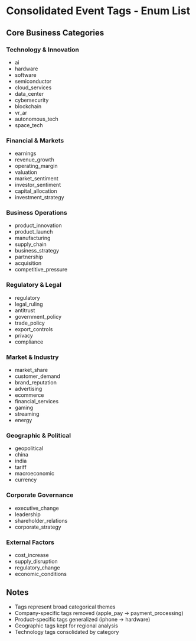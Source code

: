 # Consolidated Event Tags - Enum List

## Core Business Categories

### Technology & Innovation
- ai
- hardware
- software
- semiconductor
- cloud_services
- data_center
- cybersecurity
- blockchain
- vr_ar
- autonomous_tech
- space_tech

### Financial & Markets
- earnings
- revenue_growth
- operating_margin
- valuation
- market_sentiment
- investor_sentiment
- capital_allocation
- investment_strategy

### Business Operations
- product_innovation
- product_launch
- manufacturing
- supply_chain
- business_strategy
- partnership
- acquisition
- competitive_pressure

### Regulatory & Legal
- regulatory
- legal_ruling
- antitrust
- government_policy
- trade_policy
- export_controls
- privacy
- compliance

### Market & Industry
- market_share
- customer_demand
- brand_reputation
- advertising
- ecommerce
- financial_services
- gaming
- streaming
- energy

### Geographic & Political
- geopolitical
- china
- india
- tariff
- macroeconomic
- currency

### Corporate Governance
- executive_change
- leadership
- shareholder_relations
- corporate_strategy

### External Factors
- cost_increase
- supply_disruption
- regulatory_change
- economic_conditions

## Notes
- Tags represent broad categorical themes
- Company-specific tags removed (apple_pay → payment_processing)
- Product-specific tags generalized (iphone → hardware)
- Geographic tags kept for regional analysis
- Technology tags consolidated by category
